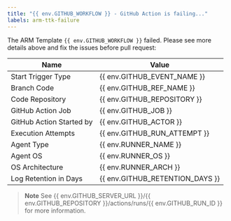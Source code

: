 ```yaml
---
title: "{{ env.GITHUB_WORKFLOW }} - GitHub Action is failing..."
labels: arm-ttk-failure
---
```


The ARM Template `{{ env.GITHUB_WORKFLOW }}` failed. Please see more details above and fix the issues before pull request:

|           Name             |                  Value                  |
| -------------------------- | --------------------------------------- |
| Start Trigger Type         | {{ env.GITHUB_EVENT_NAME }}             |
| Branch Code                | {{ env.GITHUB_REF_NAME }}               |
| Code Repository            | {{ env.GITHUB_REPOSITORY }}             |
| GitHub Action Job          | {{ env.GITHUB_JOB }}                    |
| GitHub Action Started by   | {{ env.GITHUB_ACTOR }}                  |
| Execution Attempts         | {{ env.GITHUB_RUN_ATTEMPT }}            | 
| Agent Type                 | {{ env.RUNNER_NAME }}                   |
| Agent OS                   | {{ env.RUNNER_OS }}                     |
| OS Architecture            | {{ env.RUNNER_ARCH }}                   |
| Log Retention in Days      | {{ env.GITHUB_RETENTION_DAYS }}         |


>**Note**
> See {{ env.GITHUB_SERVER_URL }}/{{ env.GITHUB_REPOSITORY }}/actions/runs/{{ env.GITHUB_RUN_ID }} for more information.
